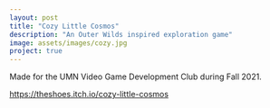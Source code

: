 ```yaml
---
layout: post
title: "Cozy Little Cosmos"
description: "An Outer Wilds inspired exploration game"
image: assets/images/cozy.jpg
project: true
---
```


Made for the  UMN Video Game Development Club during Fall 2021.

https://theshoes.itch.io/cozy-little-cosmos